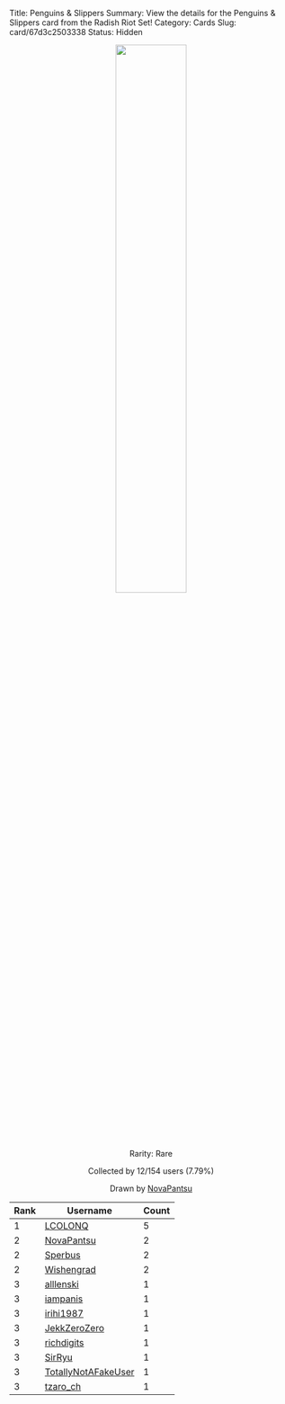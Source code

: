 Title: Penguins & Slippers
Summary: View the details for the Penguins & Slippers card from the Radish Riot Set!
Category: Cards
Slug: card/67d3c2503338
Status: Hidden

<center><a href='/images/cards/67d3c2503338.png'><img src='/images/cards/67d3c2503338.png' width='50%'></a>

Rarity: Rare

Collected by 12/154 users (7.79%)

Drawn by <a href='https://twitter.com/NovaPantsu'>NovaPantsu</a></center>

<table class="table">
  <thead>
    <tr>
      <th scope="col">Rank</th>
      <th scope="col">Username</th>
      <th scope="col">Count</th>
    </tr>
  </thead>
  <tbody>
    <tr>
      <td>1</td>
      <td><a href="https://www.twitch.tv/lcolonq">LCOLONQ</a></td>
      <td>5</td>
      </tr>
    <tr>
      <td>2</td>
      <td><a href="https://www.twitch.tv/novapantsu">NovaPantsu</a></td>
      <td>2</td>
      </tr>
    <tr>
      <td>2</td>
      <td><a href="https://www.twitch.tv/sperbus">Sperbus</a></td>
      <td>2</td>
      </tr>
    <tr>
      <td>2</td>
      <td><a href="https://www.twitch.tv/wishengrad">Wishengrad</a></td>
      <td>2</td>
      </tr>
    <tr>
      <td>3</td>
      <td><a href="https://www.twitch.tv/alllenski">alllenski</a></td>
      <td>1</td>
      </tr>
    <tr>
      <td>3</td>
      <td><a href="https://www.twitch.tv/iampanis">iampanis</a></td>
      <td>1</td>
      </tr>
    <tr>
      <td>3</td>
      <td><a href="https://www.twitch.tv/irihi1987">irihi1987</a></td>
      <td>1</td>
      </tr>
    <tr>
      <td>3</td>
      <td><a href="https://www.twitch.tv/jekkzerozero">JekkZeroZero</a></td>
      <td>1</td>
      </tr>
    <tr>
      <td>3</td>
      <td><a href="https://www.twitch.tv/richdigits">richdigits</a></td>
      <td>1</td>
      </tr>
    <tr>
      <td>3</td>
      <td><a href="https://www.twitch.tv/sirryu">SirRyu</a></td>
      <td>1</td>
      </tr>
    <tr>
      <td>3</td>
      <td><a href="https://www.twitch.tv/totallynotafakeuser">TotallyNotAFakeUser</a></td>
      <td>1</td>
      </tr>
    <tr>
      <td>3</td>
      <td><a href="https://www.twitch.tv/tzaro_ch">tzaro_ch</a></td>
      <td>1</td>
      </tr>
  </tbody>
</table>